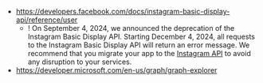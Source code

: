 * https://developers.facebook.com/docs/instagram-basic-display-api/reference/user
  *  ! On September 4, 2024, we announced the deprecation of the Instagram Basic Display API. Starting December 4, 2024, all requests to the Instagram Basic Display API will return an error message. We recommend that you migrate your app to the [Instagram API](https://developers.facebook.com/micro_site/url/?click_from_context_menu=true&country=US&destination=https%3A%2F%2Fdevelopers.facebook.com%2Fdocs%2Finstagram-platform&event_type=click&last_nav_impression_id=1Ys1PqTIJHKKOB1JT&max_percent_page_viewed=37&max_viewport_height_px=609&max_viewport_width_px=1272&orig_http_referrer=https%3A%2F%2Fdevelopers.facebook.com%2Fdocs%2Finstagram-basic-display-api&orig_request_uri=https%3A%2F%2Fdevelopers.facebook.com%2Fajax%2Fdocs%2Fnav%2F%3Fpath1%3Dinstagram-basic-display-api&region=noam&scrolled=true&session_id=0FEf42C6ASJO2YIOq&site=developers) to avoid any disruption to your services.
* https://developer.microsoft.com/en-us/graph/graph-explorer
